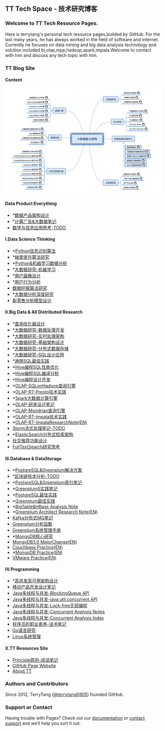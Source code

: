 TT Tech Space - 技术研究博客
--------------------------

### Welcome to TT Tech Resource Pages.
Here is terrytang's personal tech resource pages,builded by GitHub. For the last many years, he has always worked in the field of software and internet.
Currently he focuses on data mining and big data analysis technology and solution included bi,olap,mpp,hadoop,spark,impala.Welcome to contact with him and discuss any tech topic with him.

### TT Blog Site

#### Content

![大数据能力分布](blogs/_includes/bigdata_map_tt.png)

#### Data Product Everything


- *[数据产品架构设计](https://github.com/terrytang0905/TT_Tech_Space/blob/resource/blogs/2018-03-29-data-product-architect-design-note.md)
- *[计算广告&大数据笔记](https://github.com/terrytang0905/TT_Tech_Space/blob/resource/blogs/2017-07-01-compute-adverting-bigdata-note.md)
- [数学与信息应用思考-TODO](https://github.com/terrytang0905/TT_Tech_Space/blob/resource/blogs/2017-05-10-information-mathmatic-thinking.md)


#### I.Data Science Thinking

- *[Python信息识别算法](https://github.com/terrytang0905/TT_Tech_Space/blob/resource/blogs/2018-05-05-python-info-recognition-note.md)
- *[梯度提升算法研究](https://github.com/terrytang0905/TT_Tech_Space/blob/resource/blogs/2017-12-25-gbdt-ml-note.md)
- *[Python&机器学习数据分析](https://github.com/terrytang0905/TT_Tech_Space/blob/resource/blogs/2017-10-16-python-ml-data-analysis-note.md)
- *[大数据研究-机器学习](https://github.com/terrytang0905/TT_Tech_Space/blob/resource/blogs/2017-07-28-bigdata-research-machine-learning.md)
- *[用户画像设计](https://github.com/terrytang0905/TT_Tech_Space/blob/resource/blogs/2018-06-06-user-behavior-profile-note.md)
- *[用户行为分析](https://github.com/terrytang0905/TT_Tech_Space/blob/resource/blogs/2017-09-30-user-behavior-analysis-note.md)
- [数据挖掘算法研究](https://github.com/terrytang0905/TT_Tech_Space/blob/resource/blogs/2015-12-01-data-mining-algorithm-note.md)
- *[大数据分析深度研究](https://github.com/terrytang0905/TT_Tech_Space/blob/resource/blogs/2015-11-08-bigdata-analysis-thinking.md)
- [新零售分析模型设计](https://github.com/terrytang0905/TT_Tech_Space/blob/resource/blogs/2017-04-16-new-retail-anlysis-design-note.md)


#### II.Big Data & All Distributed Research


- *[查询优化器设计](https://github.com/terrytang0905/TT_Tech_Space/blob/resource/blogs/2018-06-01-sql-optimizer-design-note.md)
- *[大数据研究-数据处理开发](https://github.com/terrytang0905/TT_Tech_Space/blob/resource/blogs/2017-07-28-bigdata-research-bigdata-development.md)
- *[大数据研究-实时处理架构](https://github.com/terrytang0905/TT_Tech_Space/blob/resource/blogs/2017-07-27-bigdata-research-realtime-process.md)
- *[大数据研究-基础架构设计](https://github.com/terrytang0905/TT_Tech_Space/blob/resource/blogs/2017-07-27-bigdata-research-architect-build.md)
- *[大数据研究-分布式数据存储](https://github.com/terrytang0905/TT_Tech_Space/blob/resource/blogs/2017-01-22-bigdata-research-database-architect.md)
- *[大数据研究-SQL设计应用](https://github.com/terrytang0905/TT_Tech_Space/blob/resource/blogs/2017-07-28-bigdata-research-sql-design.md)
- *[通用SQL最佳实践](https://github.com/terrytang0905/TT_Tech_Space/blob/resource/blogs/2017-07-20-sql-best-practice.md)
- *[Hive编程SQL性能优化](https://github.com/terrytang0905/TT_Tech_Space/blob/resource/blogs/2017-06-10-hive-sql-optimizer-note.md)
- *[Hive编程SQL编译分析](https://github.com/terrytang0905/TT_Tech_Space/blob/resource/blogs/2017-06-09-hive-sql-parser-note.md)
- *[Hive编程设计开发](https://github.com/terrytang0905/TT_Tech_Space/blob/resource/blogs/2017-06-08-hive-programing-note.md)
- *[OLAP-SQLonHadoop查询引擎](https://github.com/terrytang0905/TT_Tech_Space/blob/resource/blogs/2017-04-04-olap-analysis-sqlonhadoop-note.md)
- *[OLAP-RT-Presto技术实践](https://github.com/terrytang0905/TT_Tech_Space/blob/resource/blogs/2017-04-04-olap-rt-presto-practice-note.md)
- *[Spark大数据计算引擎](https://github.com/terrytang0905/TT_Tech_Space/blob/resource/blogs/2017-03-29-spark-bigdata-arch-note.md)
- *[OLAP-研发设计笔记](https://github.com/terrytang0905/TT_Tech_Space/blob/resource/blogs/2017-02-01-olap-analysis-design-note.md)
- *[OLAP-Mondrian查询引擎](https://github.com/terrytang0905/TT_Tech_Space/blob/resource/blogs/2017-01-31-olap-analysis-mondrian-note.md)
- *[OLAP-RT-Impala技术实践](https://github.com/terrytang0905/TT_Tech_Space/blob/resource/blogs/2016-12-13-olap-rt-impala-practice-note.md)
- *[OLAP-RT-ImpalaResearchNote(EN)](https://github.com/terrytang0905/TT_Tech_Space/blob/resource/blogs/2016-12-12-olap-rt-impala-research-note.md)
- [Storm流式处理笔记-TODO](https://github.com/terrytang0905/TT_Tech_Space/blob/resource/blogs/2017-01-11-storm-streaming-research-note.md)
- *[ElasticSearch分布式检索架构](https://github.com/terrytang0905/TT_Tech_Space/blob/resource/blogs/2017-01-06-elasticsearch-search-engine-architect-note.md)
- [社交推荐功能设计](https://github.com/terrytang0905/TT_Tech_Space/blob/resource/blogs/2015-05-13-sns-recommendation-design.md)
- [FullTextSearch研究思考](https://github.com/terrytang0905/TT_Tech_Space/blob/resource/blogs/2014-12-20-fulltext-search-design-thinking.md)

#### III.Database & DataStorage

- *[PostgreSQL&Greenplum解决方案](https://github.com/terrytang0905/TT_Tech_Space/blob/resource/blogs/2018-05-30-postgresql-greenplum-solution-note.md)
- *[区块链技术分析-TODO](https://github.com/terrytang0905/TT_Tech_Space/blob/resource/blogs/2018-03-06-block-chain-design-note.md)
- *[PostgreSQL&Greenplum索引笔记](https://github.com/terrytang0905/TT_Tech_Space/blob/resource/blogs/2017-12-16-postgresql-greenplum-index-note.md)
- *[Greenplum5实践笔记](https://github.com/terrytang0905/TT_Tech_Space/blob/resource/blogs/2017-12-03-greenplum5-best-practice-note.md)
- *[PostgreSQL最佳实践](https://github.com/terrytang0905/TT_Tech_Space/blob/resource/blogs/2017-05-30-postgresql-best-practice-note.md)
- *[Greenplum最佳实践](https://github.com/terrytang0905/TT_Tech_Space/blob/resource/blogs/2017-05-28-greenplum-best-practice-note.md)
- *[BigTable&HBase Analysis Note](https://github.com/terrytang0905/TT_Tech_Space/blob/resource/blogs/2017-03-12-bigtable&hbase-analysis-note.md)
- *[Greenplum Architect Research Note(EN)](https://github.com/terrytang0905/TT_Tech_Space/blob/resource/blogs/2017-02-11-greenplum-arch-design-note.md)
- [Kafka分布式MQ笔记](https://github.com/terrytang0905/TT_Tech_Space/blob/resource/blogs/2017-01-10-kafka-research-note.md)
- [Greenplum分析函数](https://github.com/terrytang0905/TT_Tech_Space/blob/resource/blogs/2016-07-30-greenplum-analysis-function.md)
- [Greenplum系统管理手册](https://github.com/terrytang0905/TT_Tech_Space/blob/resource/blogs/2016-04-15-greenplum-system-admin-guide.md)
- *[MongoDB核心研究](https://github.com/terrytang0905/TT_Tech_Space/blob/resource/blogs/2016-02-28-mongodb-internal.md)
- [MongoDB3.0 MajorChange(EN)](https://github.com/terrytang0905/TT_Tech_Space/blob/resource/blogs/2015-10-11-mongodb3.0-major-release.md)
- [Couchbase Practice(EN)](https://github.com/terrytang0905/TT_Tech_Space/blob/resource/blogs/2014-11-05-couchbase-practice.md)
- *[MongoDB Practice(EN)](https://github.com/terrytang0905/TT_Tech_Space/blob/resource/blogs/2014-11-05-mongodb-practice.md) 
- [VMware Practice(EN)](https://github.com/terrytang0905/TT_Tech_Space/blob/resource/blogs/2012-05-23-vmware-practice.md)

#### IV.Programming

- *[高并发高可用架构设计](https://github.com/terrytang0905/TT_Tech_Space/blob/resource/blogs/2017-03-25-scalable-web-architect-note.md)
- [移动产品开发设计笔记](https://github.com/terrytang0905/TT_Tech_Space/blob/resource/blogs/2015-01-08-cloud-product-design-note.md)
- [Java多线程与并发-BlockingQueue API](https://github.com/terrytang0905/TT_Tech_Space/blob/resource/blogs/2016-04-27-java_concurrent_blocking_queue_note.md)
- [Java多线程与并发-java.util.concurrent API](https://github.com/terrytang0905/TT_Tech_Space/blob/resource/blogs/2016-04-27-java_concurrent_api_note.md)
- [Java多线程与并发-Lock-free无锁编程](https://github.com/terrytang0905/TT_Tech_Space/blob/resource/blogs/2016-04-11-java_lock_free_program_note.md)
- [Java多线程与并发-Concurrent Analysis Notes](https://github.com/terrytang0905/TT_Tech_Space/blob/resource/blogs/2016-04-11-java_concurrent_analysis_note.md)
- [Java多线程与并发-Concurrent Analysis Index](https://github.com/terrytang0905/TT_Tech_Space/blob/resource/blogs/2016-04-09-java_concurrent_analysis_map.md)
- [程序员的职业素养-读书笔记](https://github.com/terrytang0905/TT_Tech_Space/blob/resource/blogs/2015-11-07-professional-programmer.md)
- [Go语言研究](https://github.com/terrytang0905/TT_Tech_Space/blob/resource/blogs/2015-05-12-go-language-design.md)
- [Linux系统管理](https://github.com/terrytang0905/TT_Tech_Space/blob/resource/blogs/2016-06-30-linux_system_management.md)


#### X.TT Resources Site

- [Principle原则-阅读笔记](https://github.com/terrytang0905/TT_Tech_Space/blob/resource/blogs/2018-03-04-principle-read-note.md)
- [GitHub Page Website](http://terrytang0905.github.io/TT_Tech_Space/)
- [About TT](About.md) 

### Authors and Contributors
Since 2012, TerryTang ([@terrytang0905](https://github.com/terrytang0905)) founded GitHub. 


### Support or Contact
Having trouble with Pages? Check out our [documentation](https://help.github.com/pages) or [contact support](https://github.com/contact) and we’ll help you sort it out.
